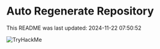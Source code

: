 # Auto Regenerate Repository

This README was last updated: 2024-11-22 07:50:52

 ![TryHackMe](https://tryhackme.com/badge/533634)